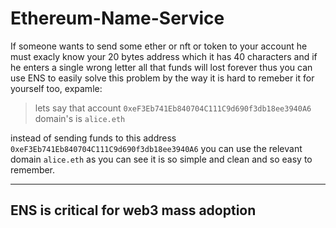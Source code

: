 Ethereum-Name-Service
=====================

If someone wants to send some ether or nft or token to your account he must exacly know your 20 bytes address which it has 40 characters and if he enters a single wrong letter all that funds will lost forever thus you can use ENS to easily solve this problem by the way it is hard to remeber it for yourself too, expamle:

> lets say that account `0xeF3Eb741Eb840704C111C9d690f3db18ee3940A6` domain's is `alice.eth` 

instead of sending funds to this address `0xeF3Eb741Eb840704C111C9d690f3db18ee3940A6` you can use the relevant domain `alice.eth` as you can see it is so simple and clean and so easy to remember.

---------------------------------------
ENS is critical for web3 mass adoption
---------------------------------------
